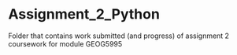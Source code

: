 # Assignment_2_Python
 Folder that contains work submitted (and progress) of assignment 2 coursework for module GEOG5995

